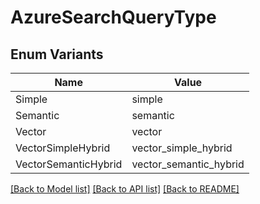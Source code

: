 # AzureSearchQueryType

## Enum Variants

| Name | Value |
|---- | -----|
| Simple | simple |
| Semantic | semantic |
| Vector | vector |
| VectorSimpleHybrid | vector_simple_hybrid |
| VectorSemanticHybrid | vector_semantic_hybrid |


[[Back to Model list]](../README.md#documentation-for-models) [[Back to API list]](../README.md#documentation-for-api-endpoints) [[Back to README]](../README.md)


